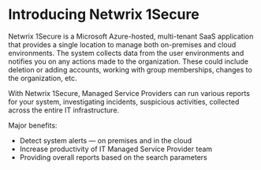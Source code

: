# Introducing Netwrix 1Secure

Netwrix 1Secure is a Microsoft Azure-hosted, multi-tenant SaaS application that provides a single
location to manage both on-premises and cloud environments. The system collects data from the user environments and notifies you on any actions made to the organization. These could include deletion or adding accounts, working with group memberships, changes to the organization, etc.

With Netwrix 1Secure, Managed Service Providers can run various reports for your system, investigating incidents, suspicious activities, collected across the entire IT infrastructure.

Major benefits:
- Detect system alerts — on premises and in the cloud
- Increase productivity of IT Managed Service Provider team
- Providing overall reports based on the search parameters
